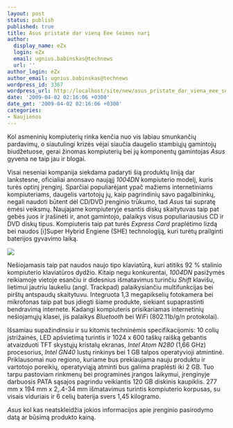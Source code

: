 ```yaml
---
layout: post
status: publish
published: true
title: Asus pristatė dar vieną Eee šeimos narį
author:
  display_name: eZx
  login: eZx
  email: ugnius.babinskas@technews
  url: ''
author_login: eZx
author_email: ugnius.babinskas@technews
wordpress_id: 3367
wordpress_url: http://localhost/site/new/asus_pristate_dar_viena_eee_seimos_nari/
date: '2009-04-02 02:16:06 +0300'
date_gmt: '2009-04-02 02:16:06 +0300'
categories:
- Naujienos
---
```

<p>Kol asmeninių kompiuterių rinka kenčia nuo vis labiau smunkančių pardavimų, o siautulingi krizės vėjai siaučia daugelio stambiųjų gamintojų biudžetuose, gerai žinomas kompiuterių bei jų komponentų gamintojas <i>Asus</i> gyvena ne taip jau ir blogai.</p>
<p>Visai neseniai kompanija siekdama padaryti šią produktų liniją dar lankstesne, oficialiai anonsavo naująjį <i>1004DN</i> kompiuterio modelį, kuris turės optinį įrenginį. Sparčiai populiarėjant ypač mažiems internetiniams kompiuteriams, daugelis vartotojų jų, kaip pagrindinių savo pagalbininkų, negali naudoti būtent dėl CD/DVD įrenginio trūkumo, tad <i>Asus</i> tai supratę ėmėsi veiksmų. Naujajame kompiuteryje esantis diskų skaitytuvas taip pat gebės juos ir įrašinėti ir, anot gamintojo, palaikys visus populiariausius CD ir DVD diskų tipus. Kompiuteris taip pat turės <i>Express Card</i> praplėtimo lizdą bei naudos [i]Super Hybrid Engiene (SHE) technologiją, kuri turėtų prailginti baterijos gyvavimo laiką.</p>
<p><img src=" http://ezx.technews.lt/images/Products/Asus_Eee%201004DN.jpg" /></p>
<p>Nešiojamasis taip pat naudos naujo tipo klaviatūrą, kuri atitiks 92 % stalinio kompiuterio klaviatūros dydžio. Kitaip negu konkurentai, <i>1004DN</i> pasižymės reikiamoje vietoje esančiu ir didesnius išmatavimus turinčiu <i>Shift</i> klavišu, lietimui jautriu laukeliu (angl. Trackpad) palaikysiančiu multifunkcijas bei pirštų antspaudų skaitytuvu. Integruota 1,3 megapikselių fotokamera bei mikrofonas taip pat bus įdiegti šiame produkte, siekiant supaprastinti bendravimą internete. Kadangi kompiuteris prisikariamas internetinių nešiojamųjų klasei, jis palaikys <i>Bluetooth</i> bei WiFi (802.11b/g/n protokolai). </p>
<p>Išsamiau supažindinsiu ir su kitomis techninėmis specifikacijomis: 10 colių įstrižainės, LED apšvietimą turintis ir 1024 x 600 taškų raišką gebantis atvaizduoti TFT skystųjų kristalų ekranas, <i>Intel Atom N280</i> (1,66 GHz) procesorius, <i> Intel GN40</i> lustų rinkinys bei 1 GB talpos operatyvioji atmintinė. Priklausomai nuo regiono, kuriame bus prekiaujama nauju produktu ir vartotojo poreikių, operatyviąją atminti bus galima praplėsti iki 2 GB. Tuo tarpu pastoviam rinkmenų bei programinės įrangos laikymui, įrenginyje darbuosis PATA sąsajos pagrindu veikiantis 120 GB diskinis kaupiklis. 277 mm x 194 mm x 2,.4-34 mm išmatavimus turintis kompiuterio korpusas, su visais viduriais ir 6 celių baterija svers 1,45 kilogramo. </p>
<p><i>Asus</i> kol kas neatskleidžia jokios informacijos apie įrenginio pasirodymo datą ar būsimą produkto kainą. </p>
